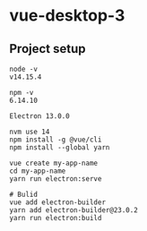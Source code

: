 # vue-desktop-3

## Project setup

```
node -v
v14.15.4

npm -v
6.14.10
```


```
Electron 13.0.0

nvm use 14
npm install -g @vue/cli
npm install --global yarn

vue create my-app-name
cd my-app-name
yarn run electron:serve

# Bulid
vue add electron-builder
yarn add electron-builder@23.0.2
yarn run electron:build
```